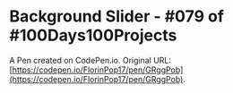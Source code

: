 # Background Slider - #079 of #100Days100Projects

A Pen created on CodePen.io. Original URL: [https://codepen.io/FlorinPop17/pen/GRggPob](https://codepen.io/FlorinPop17/pen/GRggPob).


